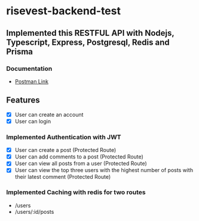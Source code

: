 # risevest-backend-test

## Implemented this RESTFUL API with Nodejs, Typescript, Express, Postgresql, Redis and Prisma

### Documentation

* [Postman Link](https://documenter.getpostman.com/view/21519749/2s9Y5Wy45H)


## Features

* [x] User can create an account
* [x] User can login

### Implemented Authentication with JWT

* [x] User can create a post (Protected Route)
* [x] User can add comments to a post (Protected Route)
* [x] User can view all posts from a user (Protected Route)
* [x] User can view the top three users with the highest number of posts with their latest comment (Protected Route)

### Implemented Caching with redis for two routes

* /users
* /users/:id/posts
